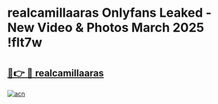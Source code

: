 # realcamillaaras Onlyfans Leaked - New Video & Photos March 2025 !flt7w

# <h2><a href="https://ufoni1.iuczelnia.edu.pl?title=realcamillaaras&ref=flt7w">🔗👉 🔴 realcamillaaras</a></h2>

[![acn](https://github.com/user-attachments/assets/0f9c940e-d8b0-45ae-aac7-cd30a18b3e1c)](https://ufoni1.iuczelnia.edu.pl?title=realcamillaaras&ref=flt7w)

